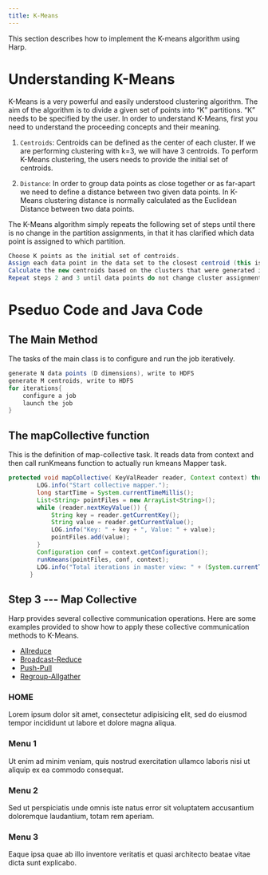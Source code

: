 ```yaml
---
title: K-Means
---
```


This section describes how to implement the K-means algorithm using Harp.


# Understanding K-Means

K-Means is a very powerful and easily understood clustering algorithm. The aim of the algorithm is to divide a given set of points into “K” partitions. “K” needs to be specified by the user. In order to understand K-Means, first you need to understand the proceeding concepts and their meaning.

1. `Centroids`:
    Centroids can be defined as the center of each cluster. If we are performing clustering with k=3, we will have 3 centroids. To perform K-Means clustering, the users needs to provide the initial set of centroids.

2. `Distance`:
    In order to group data points as close together or as far-apart we need to define a distance between two given data points. In K-Means clustering distance is normally calculated as the Euclidean Distance between two data points.

The K-Means algorithm simply repeats the following set of steps until there is no change in the partition assignments, in that it has clarified which data point is assigned to which partition.
```java
Choose K points as the initial set of centroids.
Assign each data point in the data set to the closest centroid (this is done by calculating the distance between the data point and each centroid).
Calculate the new centroids based on the clusters that were generated in step 2. Normally this is done by calculating the mean of each cluster.
Repeat steps 2 and 3 until data points do not change cluster assignments, meaning their centroids are set.
```

# Pseduo Code and Java Code

## The Main Method
The tasks of the main class is to configure and run the job iteratively.
```java
generate N data points (D dimensions), write to HDFS
generate M centroids, write to HDFS
for iterations{
    configure a job
    launch the job
}
```

## The mapCollective function
This is the definition of map-collective task. It reads data from context and then call runKmeans function to actually run kmeans Mapper task.
```java
protected void mapCollective( KeyValReader reader, Context context) throws IOException, InterruptedException {
		LOG.info("Start collective mapper.");
	    long startTime = System.currentTimeMillis();
	    List<String> pointFiles = new ArrayList<String>();
	    while (reader.nextKeyValue()) {
	    	String key = reader.getCurrentKey();
	    	String value = reader.getCurrentValue();
	    	LOG.info("Key: " + key + ", Value: " + value);
	    	pointFiles.add(value);
	    }
	    Configuration conf = context.getConfiguration();
	    runKmeans(pointFiles, conf, context);
	    LOG.info("Total iterations in master view: " + (System.currentTimeMillis() - startTime));
	  }
```


## Step 3 --- Map Collective

Harp provides several collective communication operations. Here are some examples provided to show how to apply these collective communication methods to K-Means.


  <ul class="nav nav-pills">
    <li class="active"><a data-toggle="pill" href="#allreduce">Allreduce</a></li>
    <li><a data-toggle="pill" href="#broadcast-reduce">Broadcast-Reduce</a></li>
    <li><a data-toggle="pill" href="#push-pull">Push-Pull</a></li>
    <li><a data-toggle="pill" href="#regroup-allgather">Regroup-Allgather</a></li>
  </ul>

  <div class="tab-content">
    <div id="allreduce" class="tab-pane fade in active">
      <h3>HOME</h3>
      <p>Lorem ipsum dolor sit amet, consectetur adipisicing elit, sed do eiusmod tempor incididunt ut labore et dolore magna aliqua.</p>
    </div>
    <div id="broadcast-reduce" class="tab-pane fade">
      <h3>Menu 1</h3>
      <p>Ut enim ad minim veniam, quis nostrud exercitation ullamco laboris nisi ut aliquip ex ea commodo consequat.</p>
    </div>
    <div id="push-pull" class="tab-pane fade">
      <h3>Menu 2</h3>
      <p>Sed ut perspiciatis unde omnis iste natus error sit voluptatem accusantium doloremque laudantium, totam rem aperiam.</p>
    </div>
    <div id="regroup-allgather" class="tab-pane fade">
      <h3>Menu 3</h3>
      <p>Eaque ipsa quae ab illo inventore veritatis et quasi architecto beatae vitae dicta sunt explicabo.</p>
    </div>
  </div>

